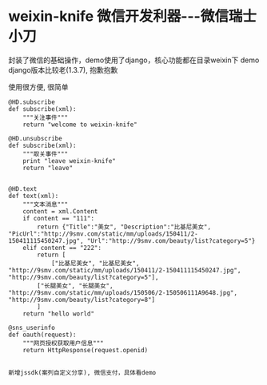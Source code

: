 # weixin-knife 微信开发利器---微信瑞士小刀


封装了微信的基础操作，demo使用了django，核心功能都在目录weixin下
demo django版本比较老(1.3.7), 抱歉抱歉


使用很方便, 很简单

    @HD.subscribe
    def subscribe(xml):
        """关注事件"""
        return "welcome to weixin-knife"

    @HD.unsubscribe
    def subscribe(xml):
        """取关事件"""
        print "leave weixin-knife"
        return "leave"


    @HD.text
    def text(xml):
        """文本消息"""
        content = xml.Content
        if content == "111":
            return {"Title":"美女", "Description":"比基尼美女", "PicUrl":"http://9smv.com/static/mm/uploads/150411/2-150411115450247.jpg", "Url":"http://9smv.com/beauty/list?category=5"}
        elif content == "222":
            return [
                ["比基尼美女", "比基尼美女", "http://9smv.com/static/mm/uploads/150411/2-150411115450247.jpg", "http://9smv.com/beauty/list?category=5"],
            ["长腿美女", "长腿美女", "http://9smv.com/static/mm/uploads/150506/2-150506111A9648.jpg", "http://9smv.com/beauty/list?category=8"]
            ]
        return "hello world"

    @sns_userinfo
    def oauth(request):
        """网页授权获取用户信息"""
        return HttpResponse(request.openid)


    新增jssdk(案列自定义分享), 微信支付，具体看demo
